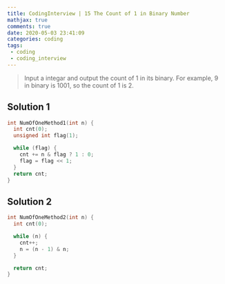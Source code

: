 ```yaml
---
title: CodingInterview | 15 The Count of 1 in Binary Number
mathjax: true
comments: true
date: 2020-05-03 23:41:09
categories: coding
tags:
 - coding
 - coding_interview
---
```


> Input a integar and output the count of 1 in its binary.
> For example, $9$ in binary is $1001$, so the count of 1 is $2$.
<!-- more -->
## Solution 1
```C++
int NumOfOneMethod1(int n) {
  int cnt(0);
  unsigned int flag(1);

  while (flag) {
    cnt += n & flag ? 1 : 0;
    flag = flag << 1;
  }
  return cnt;
}
```
## Solution 2
```C++
int NumOfOneMethod2(int n) {
  int cnt(0);

  while (n) {
    cnt++;
    n = (n - 1) & n;
  }

  return cnt;
}
```
